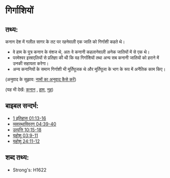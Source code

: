 # गिर्गाशियों #

## तथ्य: ##

कनान देश में गलील सागर के तट पर रहनेवाली एक जाति को गिर्गाशी कहते थे। 

* वे हाम के पुत्र कनान के वंशज थे, अतः वे कनानी कहलानेवाली अनेक जातियों में से एक थे।
* परमेश्वर इस्राएलियों से प्रतिज्ञा की थी कि वह गिर्गाशियों तथा अन्य सब कनानी जातियों को हराने में उनकी सहायता करेगा।
* अन्य कनानियों के समान गिर्गाशी भी मूर्तिपूजक थे और मूर्तिपूजा के भाग के रूप में अनैतिक काम किए।

(अनुवाद के सुझाव: [नामों का अनुवाद कैसे करें](rc://hi/ta/man/translate/translate-names))

(यह भी देखें: [कनान](../names/canaan.md) , [हाम](../names/ham.md), [नूह](../names/noah.md))

## बाइबल सन्दर्भ: ##

* [1 इतिहास 01:13-16](rc://hi/tn/help/1ch/01/13)
* [व्यवस्थाविवरण 04:39-40](rc://hi/tn/help/deu/07/01)
* [उत्पत्ति 10:15-18](rc://hi/tn/help/gen/10/15)
* [यहोशू 03:9-11](rc://hi/tn/help/jos/03/09)
* [यहोशू 24:11-12](rc://hi/tn/help/jos/24/11)

## शब्द तथ्य: ##

* Strong's: H1622
